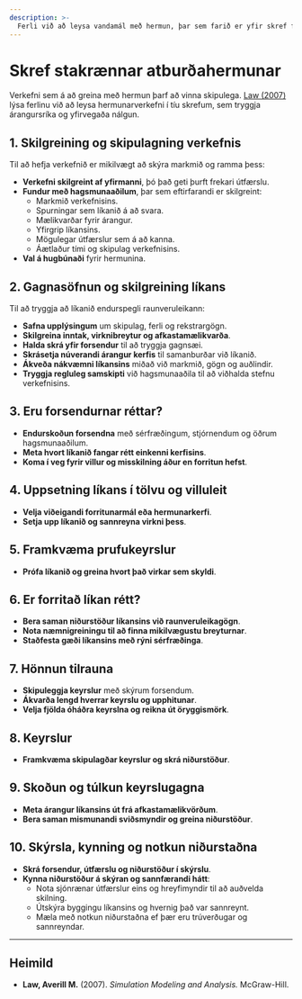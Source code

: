```yaml
---
description: >-
  Ferli við að leysa vandamál með hermun, þar sem farið er yfir skref frá hugtakalíkani til niðurstöðu með skýrum og skipulögðum hætti.
---
```


# Skref stakrænnar atburðahermunar

Verkefni sem á að greina með hermun þarf að vinna skipulega. [Law (2007)](#heimild) lýsa ferlinu
við að leysa hermunarverkefni í tíu skrefum, sem tryggja árangursríka og yfirvegaða nálgun.

## 1. Skilgreining og skipulagning verkefnis

Til að hefja verkefnið er mikilvægt að skýra markmið og ramma þess:

- **Verkefni skilgreint af yfirmanni**, þó það geti þurft frekari útfærslu.
- **Fundur með hagsmunaaðilum**, þar sem eftirfarandi er skilgreint:
    - Markmið verkefnisins.
    - Spurningar sem líkanið á að svara.
    - Mælikvarðar fyrir árangur.
    - Yfirgrip líkansins.
    - Mögulegar útfærslur sem á að kanna.
    - Áætlaður tími og skipulag verkefnisins.
- **Val á hugbúnaði** fyrir hermunina.

## 2. Gagnasöfnun og skilgreining líkans

Til að tryggja að líkanið endurspegli raunveruleikann:

- **Safna upplýsingum** um skipulag, ferli og rekstrargögn.
- **Skilgreina inntak, virknibreytur og afkastamælikvarða**.
- **Halda skrá yfir forsendur** til að tryggja gagnsæi.
- **Skrásetja núverandi árangur kerfis** til samanburðar við líkanið.
- **Ákveða nákvæmni líkansins** miðað við markmið, gögn og auðlindir.
- **Tryggja regluleg samskipti** við hagsmunaaðila til að viðhalda stefnu verkefnisins.

## 3. Eru forsendurnar réttar?

- **Endurskoðun forsendna** með sérfræðingum, stjórnendum og öðrum hagsmunaaðilum.
- **Meta hvort líkanið fangar rétt einkenni kerfisins**.
- **Koma í veg fyrir villur og misskilning áður en forritun hefst**.

## 4. Uppsetning líkans í tölvu og villuleit

- **Velja viðeigandi forritunarmál eða hermunarkerfi**.
- **Setja upp líkanið og sannreyna virkni þess**.

## 5. Framkvæma prufukeyrslur

- **Prófa líkanið og greina hvort það virkar sem skyldi**.

## 6. Er forritað líkan rétt?

- **Bera saman niðurstöður líkansins við raunveruleikagögn**.
- **Nota næmnigreiningu til að finna mikilvægustu breyturnar**.
- **Staðfesta gæði líkansins með rýni sérfræðinga**.

## 7. Hönnun tilrauna

- **Skipuleggja keyrslur** með skýrum forsendum.
- **Ákvarða lengd hverrar keyrslu og upphitunar**.
- **Velja fjölda óháðra keyrslna og reikna út öryggismörk**.

## 8. Keyrslur

- **Framkvæma skipulagðar keyrslur og skrá niðurstöður**.

## 9. Skoðun og túlkun keyrslugagna

- **Meta árangur líkansins út frá afkastamælikvörðum**.
- **Bera saman mismunandi sviðsmyndir og greina niðurstöður**.

## 10. Skýrsla, kynning og notkun niðurstaðna

- **Skrá forsendur, útfærslu og niðurstöður í skýrslu**.
- **Kynna niðurstöður á skýran og sannfærandi hátt**:
    - Nota sjónrænar útfærslur eins og hreyfimyndir til að auðvelda skilning.
    - Útskýra byggingu líkansins og hvernig það var sannreynt.
    - Mæla með notkun niðurstaðna ef þær eru trúverðugar og sannreyndar.

---

## Heimild

- **Law, Averill M.** (2007). *Simulation Modeling and Analysis.* McGraw-Hill.
